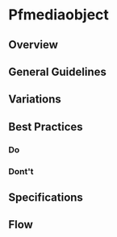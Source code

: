 # Pfmediaobject

## Overview

## General Guidelines

## Variations

## Best Practices

### Do

### Dont't

## Specifications

## Flow

